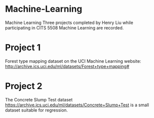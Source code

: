 # Machine-Learning
Machine Learning
Three projects completed by Henry Liu while participating in CITS 5508 Machine Learning are recorded.

# Project 1
Forest type mapping dataset on the UCI Machine Learning website:
http://archive.ics.uci.edu/ml/datasets/Forest+type+mapping#
# Project 2
The Concrete Slump Test dataset
https://archive.ics.uci.edu/ml/datasets/Concrete+Slump+Test
is a small dataset suitable for regression. 
